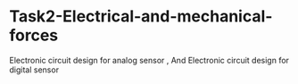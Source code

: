 # Task2-Electrical-and-mechanical-forces
Electronic circuit design for analog sensor , And Electronic circuit design for digital sensor
